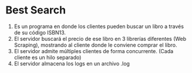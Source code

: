 # Best Search

1. Es un programa en donde los clientes pueden buscar un libro a través de su código ISBN13.
2. El servidor buscará el precio de ese libro en 3 librerías diferentes (Web Scraping), mostrando al cliente donde le conviene comprar el libro. 
3. El servidor admite múltiples clientes de forma concurrente. (Cada cliente es un hilo separado)  
4. El servidor almacena los logs en un archivo .log 
